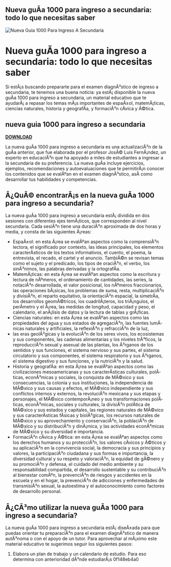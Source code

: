 ## Nueva guÃ­a 1000 para ingreso a secundaria: todo lo que necesitas saber

 
![Nueva Guia 1000 Para Ingreso A Secundaria](https://gitlab.com/assets/twitter_card-570ddb06edf56a2312253c5872489847a0f385112ddbcd71ccfa1570febab5d2.jpg)

 
# Nueva guÃ­a 1000 para ingreso a secundaria: todo lo que necesitas saber
 
Si estÃ¡s buscando prepararte para el examen diagnÃ³stico de ingreso a secundaria, te tenemos una buena noticia: ya estÃ¡ disponible la nueva guÃ­a 1000 para ingreso a secundaria, un material educativo que te ayudarÃ¡ a repasar los temas mÃ¡s importantes de espaÃ±ol, matemÃ¡ticas, ciencias naturales, historia y geografÃ­a, y formaciÃ³n cÃ­vica y Ã©tica.
 
## nueva guia 1000 para ingreso a secundaria


[**DOWNLOAD**](https://www.google.com/url?q=https%3A%2F%2Furlca.com%2F2tK96a&sa=D&sntz=1&usg=AOvVaw0M2tRBhvcmKVeCJke3yMDT)

 
La nueva guÃ­a 1000 para ingreso a secundaria es una actualizaciÃ³n de la guÃ­a anterior, que fue elaborada por el profesor JosÃ© Luis FernÃ¡ndez, un experto en educaciÃ³n que ha apoyado a miles de estudiantes a ingresar a la secundaria de su preferencia. La nueva guÃ­a incluye ejercicios, ejemplos, recomendaciones y autoevaluaciones que te permitirÃ¡n conocer los contenidos que se evalÃºan en el examen diagnÃ³stico, asÃ­ como desarrollar tus habilidades y competencias.
 
## Â¿QuÃ© encontrarÃ¡s en la nueva guÃ­a 1000 para ingreso a secundaria?
 
La nueva guÃ­a 1000 para ingreso a secundaria estÃ¡ dividida en dos sesiones con diferentes ejes temÃ¡ticos, que corresponden al nivel secundaria. Cada sesiÃ³n tiene una duraciÃ³n aproximada de dos horas y media, y consta de las siguientes Ã¡reas:
 
- EspaÃ±ol: en esta Ã¡rea se evalÃºan aspectos como la comprensiÃ³n lectora, el significado por contexto, las ideas principales, los elementos caracterÃ­sticos de los textos informativos, el cuento, el poema, la entrevista, el recado, el cartel y el anuncio. TambiÃ©n se revisan temas como el sujeto y el predicado, los tipos de oraciÃ³n, el verbo, los sinÃ³nimos, las palabras derivadas y la ortografÃ­a.
- MatemÃ¡ticas: en esta Ã¡rea se evalÃºan aspectos como la escritura y lectura de nÃºmeros, el ordenamiento de cantidades, las series, la notaciÃ³n desarrollada, el valor posicional, los nÃºmeros fraccionarios, las operaciones bÃ¡sicas, los problemas de suma, resta, multiplicaciÃ³n y divisiÃ³n, el reparto equitativo, la orientaciÃ³n espacial, la simetrÃ­a, los desarrollos geomÃ©tricos, los cuadrilÃ¡teros, los triÃ¡ngulos, el perÃ­metro y el Ã¡rea, las medidas de longitud, capacidad y peso, el calendario, el anÃ¡lisis de datos y la lectura de tablas y grÃ¡ficas.
- Ciencias naturales: en esta Ã¡rea se evalÃºan aspectos como las propiedades del agua y sus estados de agregaciÃ³n, las fuentes lumÃ­nicas naturales y artificiales, la reflexiÃ³n y refracciÃ³n de la luz,
- las eras geolÃ³gicas y la evoluciÃ³n de los seres vivos, los ecosistemas y sus componentes, las cadenas alimentarias y los niveles trÃ³ficos, la reproducciÃ³n sexual y asexual de las plantas, los Ã³rganos de los sentidos y sus funciones, el sistema nervioso y sus partes, el sistema circulatorio y sus componentes, el sistema respiratorio y sus Ã³rganos, el sistema digestivo y sus funciones, y la nutriciÃ³n y la salud.
- Historia y geografÃ­a: en esta Ã¡rea se evalÃºan aspectos como las civilizaciones mesoamericanas y sus caracterÃ­sticas culturales, polÃ­ticas, econÃ³micas y sociales, la conquista de MÃ©xico y sus consecuencias, la colonia y sus instituciones, la independencia de MÃ©xico y sus causas y efectos, el MÃ©xico independiente y sus conflictos internos y externos, la revoluciÃ³n mexicana y sus etapas y personajes, el MÃ©xico contemporÃ¡neo y sus transformaciones polÃ­ticas, econÃ³micas, sociales y culturales, la divisiÃ³n polÃ­tica de MÃ©xico y sus estados y capitales, las regiones naturales de MÃ©xico y sus caracterÃ­sticas fÃ­sicas y biolÃ³gicas, los recursos naturales de MÃ©xico y su aprovechamiento y conservaciÃ³n, la poblaciÃ³n de MÃ©xico y su distribuciÃ³n y dinÃ¡mica, y las actividades econÃ³micas de MÃ©xico y su diversidad e importancia.
- FormaciÃ³n cÃ­vica y Ã©tica: en esta Ã¡rea se evalÃºan aspectos como los derechos humanos y su protecciÃ³n, los valores cÃ­vicos y Ã©ticos y su aplicaciÃ³n en la convivencia social, la democracia y sus principios y valores, la participaciÃ³n ciudadana y sus formas e importancia, la diversidad cultural y su respeto y valoraciÃ³n, la equidad de gÃ©nero y su promociÃ³n y defensa, el cuidado del medio ambiente y su responsabilidad compartida, el desarrollo sustentable y su contribuciÃ³n al bienestar comÃºn, la prevenciÃ³n de riesgos y accidentes en la escuela y en el hogar, la prevenciÃ³n de adicciones y enfermedades de transmisiÃ³n sexual, la autoestima y el autoconocimiento como factores de desarrollo personal.

## Â¿CÃ³mo utilizar la nueva guÃ­a 1000 para ingreso a secundaria?
 
La nueva guÃ­a 1000 para ingreso a secundaria estÃ¡ diseÃ±ada para que puedas orientar tu preparaciÃ³n para el examen diagnÃ³stico de manera autÃ³noma o con el apoyo de un tutor. Para aprovechar al mÃ¡ximo este material educativo te sugerimos seguir los siguientes pasos:

1. Elabora un plan de trabajo y un calendario de estudio. Para eso determina con anterioridad dÃ³nde estudiarÃ¡s 0f148eb4a0
